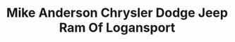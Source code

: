 ---
title: "Mike Anderson Chrysler Dodge Jeep Ram Of Logansport"
url: /logansport/mike-anderson-chrysler-dodge-jeep-ram-of-logansport/
shop: car
---